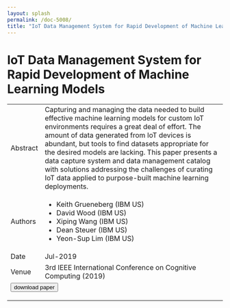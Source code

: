 ```yaml
---
layout: splash
permalink: /doc-5008/
title: "IoT Data Management System for Rapid Development of Machine Learning Models"
---
```


# IoT Data Management System for Rapid Development of Machine Learning Models

<table>
    <tbody>
    <tr>
        <td>Abstract</td>
        <td>Capturing and managing the data needed to build effective machine learning models for custom IoT environments requires a great deal of effort. The amount of data generated from IoT devices is abundant, but tools to find datasets appropriate for the desired models are lacking. This paper presents a data capture system and data management catalog with solutions addressing the challenges of curating IoT data applied to purpose-built machine learning deployments.</td>
    </tr>
    <tr>
        <td>Authors</td>
        <td>
            <ul>
                <li>Keith Grueneberg (IBM US)</li>
                <li>David Wood (IBM US)</li>
                <li>Xiping Wang (IBM US)</li>
                <li>Dean Steuer (IBM US)</li>
                <li>Yeon-Sup Lim (IBM US)</li>
            </ul>
        </td>
    </tr>
    <tr>
        <td>Date</td>
        <td>Jul-2019</td>
    </tr>
    <tr>
        <td>Venue</td>
        <td>3rd IEEE International Conference on Cognitive Computing (2019)</td>
    </tr>
        <tr>
            <td colspan="2">
                <form method="get" action="https://ibm.box.com/v/doc-5008-paper">
                    <button type="submit">download paper</button>
                </form>
            </td>
        </tr>
    </tbody>
</table>
